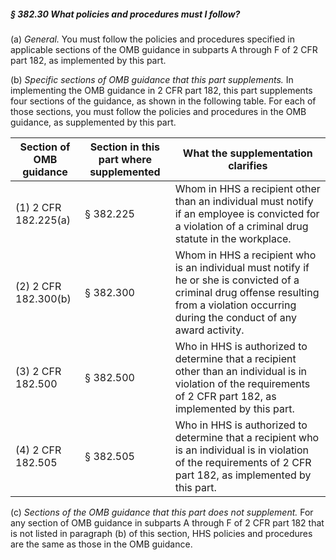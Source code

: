 ##### § 382.30 What policies and procedures must I follow? #####

(a) *General.* You must follow the policies and procedures specified in applicable sections of the OMB guidance in subparts A through F of 2 CFR part 182, as implemented by this part.

(b) *Specific sections of OMB guidance that this part supplements.* In implementing the OMB guidance in 2 CFR part 182, this part supplements four sections of the guidance, as shown in the following table. For each of those sections, you must follow the policies and procedures in the OMB guidance, as supplemented by this part.

|Section of OMB  <br/>guidance|Section in this part where supplemented|                                                                             What the supplementation clarifies                                                                             |
|-----------------------------|---------------------------------------|--------------------------------------------------------------------------------------------------------------------------------------------------------------------------------------------|
|    (1) 2 CFR 182.225(a)     |               § 382.225               |                   Whom in HHS a recipient other than an individual must notify if an employee is convicted for a violation of a criminal drug statute in the workplace.                    |
|    (2) 2 CFR 182.300(b)     |               § 382.300               |Whom in HHS a recipient who is an individual must notify if he or she is convicted of a criminal drug offense resulting from a violation occurring during the conduct of any award activity.|
|      (3) 2 CFR 182.500      |               § 382.500               |            Who in HHS is authorized to determine that a recipient other than an individual is in violation of the requirements of 2 CFR part 182, as implemented by this part.             |
|      (4) 2 CFR 182.505      |               § 382.505               |              Who in HHS is authorized to determine that a recipient who is an individual is in violation of the requirements of 2 CFR part 182, as implemented by this part.               |

(c) *Sections of the OMB guidance that this part does not supplement.* For any section of OMB guidance in subparts A through F of 2 CFR part 182 that is not listed in paragraph (b) of this section, HHS policies and procedures are the same as those in the OMB guidance.